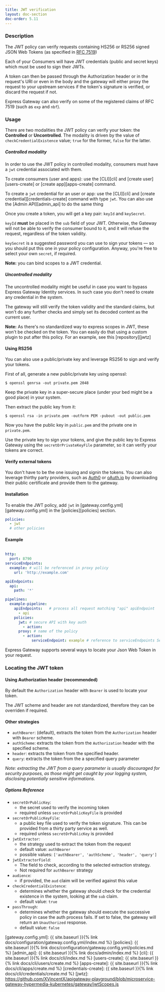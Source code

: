 ```yaml
---
title: JWT verification
layout: doc-section
doc-order: 5.11
---
```


### Description

The JWT policy can verify requests containing HS256 or RS256 signed JSON Web Tokens (as specified in
[RFC 7519][rfc-jwt])

Each of your Consumers will have JWT credentials (public and secret keys) which must be used to sign their JWTs.

A token can then be passed through the Authorization header or in the request's URI or even in the body and the gateway
will either proxy the request to your upstream services if the token's signature is verified, or discard the request if
not.

Express Gateway can also verify on some of the registered claims of RFC 7519 (such as `exp` and `nbf`).

### Usage

There are two modalities the JWT policy can verify your token: the **Controlled** or **Uncontrolled**. The
modality is driven by the value of `checkCredentialExistence` value; `true` for the former, `false` for the
latter.

##### Controlled modality

In order to use the JWT policy in controlled modality, consumers must have a `jwt` credential associated with them.

To create consumers (user and apps): use the [CLI][cli] and [create user][users-create] or [create app][apps-create]
command.

To create a `jwt` credential for an user or app: use the [CLI][cli] and [create credential][credentials-create]
command with type `jwt`. You can also use the [Admin API][admin_api] to do the same thing

Once you create a token, you will get a key pair: `keyId` and `keySecret`.

`keyId` **must** be placed in the `sub` field of your JWT. Otherwise, the Gateway will not be able to verify
the consumer bound to it, and it will refuse the request, regardless of the token validity.

`keySecret` is a suggested password you can use to sign your tokens — so you should put this one in your policy
configuration. Anyway, you're free to select your own `secret`, if required.

**Note:** you can bind scopes to a JWT credential.

##### Uncontrolled modality

The uncontrolled modality might be useful in case you want to bypass Express Gateway Identity services. In such case
you don't need to create any credential in the system.

The gateway will still verify the token validity and the standard claims, but won't do any further checks and simply
set its decoded content as the current user.

**Note:** As there's no standardized way to express scopes in JWT, these won't be checked on the token. You can easily
do that using a custom plugin to put after this policy. For an example, see this [repository][jwtz]

#### Using RS256

You can also use a public/private key and leverage RS256 to sign and verify your tokens.

First of all, generate a new public/private key using openssl:

```shell
$ openssl genrsa -out private.pem 2048
```

Keep the private key in a super-secure place (under your bed might be a good place) in your system.

Then extract the public key from it:
```shell
$ openssl rsa -in private.pem -outform PEM -pubout -out public.pem
```

Now you have the public key in `public.pem` and the private one in `private.pem`.

Use the private key to sign your tokens, and give the public key to Express Gateway using the `secretOrPrivateKeyFile`
parameter, so it can verify your tokens are correct.

#### Verify external tokens

You don't have to be the one issuing and signin the tokens. You can also leverage thirthy party providers, such as
[Auth0](https://auth0.com) or [oAuth.io](https://oauth.io) by downloading their public certificate and provide them
to the gateway.

#### Installation

To enable the JWT policy, add `jwt` in [gateway.config.yml][gateway.config.yml] in the [policies][policies] section.

```yaml
policies:
  - jwt
  # other policies
```

#### Example

```yaml

http:
  port: 8790
serviceEndpoints:
  example: # will be referenced in proxy policy
    url: 'http://example.com'

apiEndpoints:
  api:
    path: '*'

pipelines:
  example-pipeline:
    apiEndpoints:   # process all request matching "api" apiEndpoint
      - api
    policies:
      jwt: # secure API with key auth
        - action:
      proxy: # name of the policy
        - action:
            serviceEndpoint: example # reference to serviceEndpoints Section

```

Express Gateway supports several ways to locate your Json Web Token in your request.

### Locating the JWT token

#### Using Authorization header (recommended)

By default the `Authorization` header with `Bearer` is used to locate your token.

The JWT scheme and header are not standardized, therefore they can be overriden if required.

#### Other strategies

- `authBearer`: (default), extracts the token from the `Authorization` header with `Bearer` scheme.
- `authScheme`: extracts the token from the `Authorization` header with the specified scheme.
- `header`: extracts the token from the specified header.
- `query`: extracts the token from the a specified query parameter

*Note: extracting the JWT from a query parameter is usually discouraged for security purposes, as those might get caught by your logging system, disclosing potentially sensitive informations.*

##### Options Reference

* `secretOrPublicKey`:
  - the secret used to verify the incoming token
  - required unless `secretOrPublicKeyFile` is provided
* `secretOrPublicKeyFile`:
  - a public key file used to verify the token signature. This can be provided from a thirty party service as well.
  - required unless `secretOrPublicKey` is provided
* `jwtExtractor`:
  - the strategy used to extract the token from the request
  - default value: `authBearer`
  - possible values: `['authBearer', 'authScheme', 'header', 'query']`
* `jwtExtractorField`:
  - The field to check, according to the selected extraction strategy.
  - Not required for `authBearer` strategy
* `audience`:
  - if provided, the `aud` claim will be verified against this value
* `checkCredentialExistence`:
  - determines whether the gateway should check for the credential existence in the system, looking at the `sub` claim.
  - default value: `true`
* `passThrough`:
  - determines whether the gateway should execute the successive policy in case the auth process fails. If set to false,
    the gateway will return an `Unauthorized` response.
  - default value: `false`


[rfc-jwt]: https://tools.ietf.org/html/rfc7519
[gateway.config.yml]: {{ site.baseurl }}{% link docs/configuration/gateway.config.yml/index.md %}
[policies]: {{ site.baseurl }}{% link docs/configuration/gateway.config.yml/policies.md %}
[admin_api]: {{ site.baseurl }}{% link docs/admin/index.md %}
[cli]: {{ site.baseurl }}{% link docs/cli/index.md %}
[users-create]: {{ site.baseurl }}{% link docs/cli/users/create.md %}
[apps-create]: {{ site.baseurl }}{% link docs/cli/apps/create.md %}
[credentials-create]: {{ site.baseurl }}{% link docs/cli/credentials/create.md %}
[jwtz]: https://github.com/XVincentX/apigateway-playground/blob/microservice-gateway-hypermedia-kubernetes/gateway/jwtScopes.js
